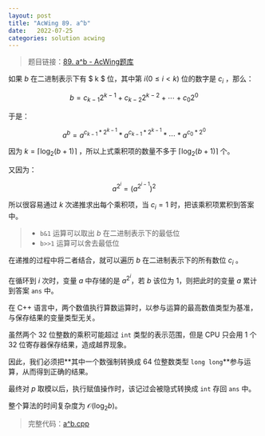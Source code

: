 ```yaml
---
layout: post
title: "AcWing 89. a^b"
date:   2022-07-25
categories: solution acwing
---
```


> 题目链接：<a href="https://www.acwing.com/problem/content/91/" target="_blank">89. a^b - AcWing题库</a>

如果 $b$ 在二进制表示下有 $ k $ 位，其中第 $i(0 \le i < k)$ 位的数字是 $c_i$ ，那么：

$$b = c_{k - 1} 2^{k - 1} + c_{k - 2} 2^{k - 2} + \cdots + c_{0} 2^{0}$$

于是：

$${a^b} = a^{c_{k - 1} * 2^{k - 1}} * a^{c_{k - 1} * 2^{k - 1}} * \cdots * a^{c_0 * 2^0}$$

因为 $k = \lceil{\log_2(b + 1)}\rceil$ ，所以上式乘积项的数量不多于 $\lceil{\log_2(b + 1)}\rceil$ 个。  

又因为：

$$a^{2^i} = (a^{2^{i - 1}})^2$$

所以很容易通过 $k$ 次递推求出每个乘积项，当 $c_i = 1$ 时，把该乘积项累积到答案中。  

> * `b&1` 运算可以取出 $b$ 在二进制表示下的最低位
> * `b>>1` 运算可以舍去最低位  
  
在递推的过程中将二者结合，就可以遍历 $b$ 在二进制表示下的所有数位 $c_i$ 。  

在循环到 $i$ 次时，变量 $a$ 中存储的是 $a^{2^i}$，若 $b$ 该位为 $1$，则把此时的变量 $a$ 累计到答案 `ans` 中。  

在 C++ 语言中，两个数值执行算数运算时，以参与运算的最高数值类型为基准，与保存结果的变量类型无关。   

虽然两个 32 位整数的乘积可能超过 `int` 类型的表示范围，但是 CPU 只会用 1 个 32 位寄存器保存结果，造成越界现象。  
  
因此，我们必须把**其中一个数强制转换成 64 位整数类型 `long long`**参与运算，从而得到正确的结果。  

最终对 $p$ 取模以后，执行赋值操作时，该记过会被隐式转换成 `int` 存回 `ans` 中。

整个算法的时间复杂度为 $\mathcal{O}(\log_2b)$。

> 完整代码：<a href="https://gitee.com/lyccrius/oi/blob/master/AcWing/89/a^b.cpp" target="_blank">a^b.cpp</a>